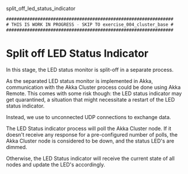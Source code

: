 split_off_led_status_indicator

```scala
################################################################
# THIS IS WORK IN PROGRESS - SKIP TO exercise_004_cluster_base #
################################################################
```

# Split off LED Status Indicator

In this stage, the LED status monitor is split-off in a separate process.

As the separated LED status monitor is implemented in Akka, communication
with the Akka Cluster process could be done using Akka Remote. This comes
with some risk though: the LED status indicator may get quarantined, a
situation that might necessitate a restart of the LED status indicator.

Instead, we use to unconnected UDP connections to exchange data.

The LED Status indicator process will poll the Akka Cluster node. If it
doesn't receive any response for a pre-configured number of polls, the Akka
Cluster node is considered to be down, and the status LED's are dimmed.

Otherwise, the LED Status indicator will receive the current state of all
nodes and update the LED's accordingly.

